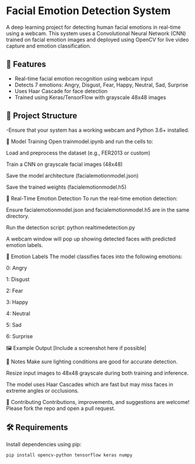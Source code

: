 # Facial Emotion Detection System

A deep learning project for detecting human facial emotions in real-time using a webcam. This system uses a Convolutional Neural Network (CNN) trained on facial emotion images and deployed using OpenCV for live video capture and emotion classification.

## 🧠 Features

- Real-time facial emotion recognition using webcam input
- Detects 7 emotions: Angry, Disgust, Fear, Happy, Neutral, Sad, Surprise
- Uses Haar Cascade for face detection
- Trained using Keras/TensorFlow with grayscale 48x48 images

## 📁 Project Structure

-Ensure that your system has a working webcam and Python 3.6+ installed.

🧪 Model Training
Open trainmodel.ipynb and run the cells to:

Load and preprocess the dataset (e.g., FER2013 or custom)

Train a CNN on grayscale facial images (48x48)

Save the model architecture (facialemotionmodel.json)

Save the trained weights (facialemotionmodel.h5)

🎥 Real-Time Emotion Detection
To run the real-time emotion detection:

Ensure facialemotionmodel.json and facialemotionmodel.h5 are in the same directory.

Run the detection script:
python realtimedetection.py

A webcam window will pop up showing detected faces with predicted emotion labels.

🎯 Emotion Labels
The model classifies faces into the following emotions:

0: Angry

1: Disgust

2: Fear

3: Happy

4: Neutral

5: Sad

6: Surprise

🖼️ Example Output
[Include a screenshot here if possible]

📌 Notes
Make sure lighting conditions are good for accurate detection.

Resize input images to 48x48 grayscale during both training and inference.

The model uses Haar Cascades which are fast but may miss faces in extreme angles or occlusions.

🤝 Contributing
Contributions, improvements, and suggestions are welcome! Please fork the repo and open a pull request.


## 🛠️ Requirements

Install dependencies using pip:

```bash
pip install opencv-python tensorflow keras numpy
